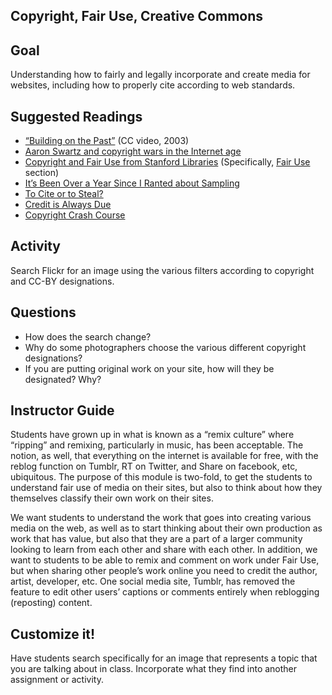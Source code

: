 ## Copyright, Fair Use, Creative Commons

## Goal

Understanding how to fairly and legally incorporate and create media for websites, including how to properly cite according to web standards.

## Suggested Readings

* [“Building on the Past”](https://creativecommons.org/about/videos/building-on-the-past/) (CC video, 2003)
* [Aaron Swartz and copyright wars in the Internet age](https://www.bostonglobe.com/arts/books/2016/01/27/tracing-copyright-wars-internet-age/yLRed5946gSmlbpAMpPDeL/story.html)
* [Copyright and Fair Use from Stanford Libraries](http://fairuse.stanford.edu/overview/) (Specifically, [Fair Use](http://fairuse.stanford.edu/overview/fair-use/) section)
* [It’s Been Over a Year Since I Ranted about Sampling](http://avanturb.com/news/?p=1403)
* [To Cite or to Steal?](http://hyperallergic.com/308436/to-cite-or-to-steal-when-a-scholarly-project-turns-up-in-a-gallery/)
* [Credit is Always Due](http://austinkleon.com/2014/01/27/credit-is-always-due/)
* [Copyright Crash Course](http://copyright.lib.utexas.edu/)

## Activity

Search Flickr for an image using the various filters according to copyright and CC-BY designations.

## Questions

* How does the search change?
* Why do some photographers choose the various different copyright designations?
* If you are putting original work on your site, how will they be designated? Why?

## Instructor Guide

Students have grown up in what is known as a “remix culture” where “ripping” and remixing, particularly in music, has been acceptable. The notion, as well, that everything on the internet is available for free, with the reblog function on Tumblr, RT on Twitter, and Share on facebook, etc, ubiquitous. The purpose of this module is two-fold, to get the students to understand fair use of media on their sites, but also to think about how they themselves classify their own work on their sites.

We want students to understand the work that goes into creating various media on the web, as well as to start thinking about their own production as work that has value, but also that they are a part of a larger community looking to learn from each other and share with each other. In addition, we want to students to be able to remix and comment on work under Fair Use, but when sharing other people’s work online you need to credit the author, artist, developer, etc. One social media site, Tumblr, has removed the feature to edit other users’ captions or comments entirely when reblogging (reposting) content.

## Customize it!

Have students search specifically for an image that represents a topic that you are talking about in class. Incorporate what they find into another assignment or activity.
